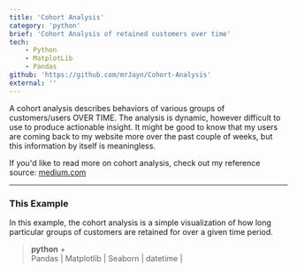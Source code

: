 ```yaml
---
title: 'Cohort Analysis'
category: 'python'
brief: 'Cohort Analysis of retained customers over time'
tech:
    - Python
    - MatplotLib
    - Pandas
github: 'https://github.com/mrJayn/Cohort-Analysis'
external: ''
---
```


A cohort analysis describes behaviors of various groups of customers/users OVER TIME.
The analysis is dynamic, however difficult to use to produce actionable insight.
It might be good to know that my users are coming back to my website more over the past couple of weeks, but this information by itself is meaningless.

If you'd like to read more on cohort analysis, check out my reference source: [medium.com](https://medium.com/analytics-for-humans/what-is-cohort-analysis-and-how-should-i-use-it-3ac7c39c50dd)

---

### This Example

In this example, the cohort analysis is a simple visualization of how long particular groups of customers are retained for over a given time period.

> **python** +  
> Pandas | Matplotlib | Seaborn | datetime |
